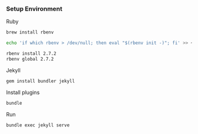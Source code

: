### Setup Environment

Ruby
```bash
brew install rbenv 

echo 'if which rbenv > /dev/null; then eval "$(rbenv init -)"; fi' >> ~/.zshrc

rbenv install 2.7.2
rbenv global 2.7.2
```

Jekyll
```bash
gem install bundler jekyll
```

Install plugins
```bash
bundle
```

Run
```bash
bundle exec jekyll serve
```